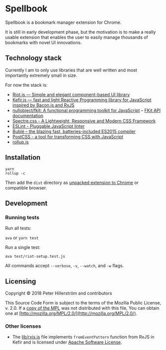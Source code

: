 # Spellbook

Spellbook is a bookmark manager extension for Chrome.

It is still in early development phase, but the motivation is to make a really
usable extension that enables the user to easily manage thousands of bookmarks
with novel UI innovations.

## Technology stack

Currently I am to only use libraries that are well written and most importantly
extremely small in size.

For now the stack is:

- [Riot.js — Simple and elegant component-based UI library](https://riot.js.org/)
- [Kefir.js — fast and light Reactive Programming library for JavaScript inspired by Bacon.js and RxJS](https://kefirjs.github.io/kefir/)
- [nullobject/fkit: A functional programming toolkit for JavaScript](https://github.com/nullobject/fkit) – [FKit API documentation](https://nullobject.github.io/fkit/api.html)
- [Spectre.css - A Lightweight, Responsive and Modern CSS Framework](https://picturepan2.github.io/spectre/)
- [ESLint - Pluggable JavaScript linter](https://eslint.org/)
- [Bublé – the blazing fast, batteries-included ES2015 compiler](https://buble.surge.sh/guide/)
- [PostCSS - a tool for transforming CSS with JavaScript](https://postcss.org/)
- [rollup.js](https://rollupjs.org/guide/en)

## Installation

```
yarn
rollup -c
```

Then add the `dist` directory as [unpacked extension to Chrome](https://developer.chrome.com/extensions/getstarted#manifest) or compatible browser.

## Development

### Running tests

Run all tests:

`ava` or `yarn test`

Run a single test:

`ava test/riot-setup.test.js`

All commands accept `--verbose`, `-v`, `--watch`, and `-w` flags.

## Licensing

Copyright © 2018 Peter Hillerström and contributors

This Source Code Form is subject to the terms of the Mozilla Public
License, v. 2.0. If a [copy of the MPL](https://github.com/peterhil/spellbook/blob/master/LICENSE.txt) was not distributed with this
file, You can obtain one at [http://mozilla.org/MPL/2.0/](http://mozilla.org/MPL/2.0/).

### Other licenses

- The [lib/rxjs.js](https://github.com/peterhil/spellbook/blob/master/src/lib/rxjs.js) file implements `fromEventPattern` function from RxJS in Kefir and is licensed under [Apache Software License](http://www.apache.org/licenses/LICENSE-2.0).
